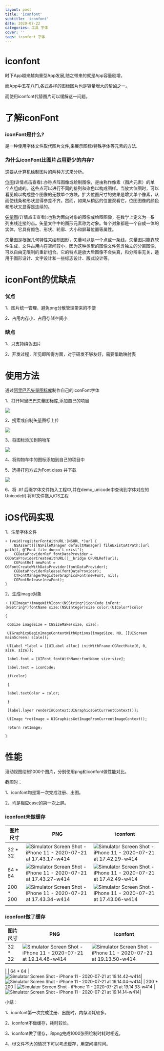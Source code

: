 ```yaml
---
layout: post
title: 'iconfont'
subtitle: 'iconfont'
date: 2020-07-22
categories: 工具 字体
cover: ''
tags: iconfont 字体
---
```


# iconfont

时下App越来越向重型App发展,随之带来的就是App容量剧增。

而App中五花八门,各式各样的图标图片也是容量增大的帮凶之一。

而使用iconfont代替图片可以缓解这一问题。

# 了解iconFont
### iconFont是什么?
是一种使用字体文件取代图片文件,来展示图标/特殊字体等元素的方法.
### 为什么iconFont比图片占用更少的内存?
这要从计算机绘制图片的两种方式来分析。

[位图](http://baike.baidu.com/link?url=NrBac18_pPVLCYuofEKin8ljzUTjam39VMAvBTCBRHq_z0jFDUlOaKqSBRlOWSy6kQBzS2XFosb3Dgw0Dob50wrRqzX8gxUWarj0G11ZxWG)(详情点击查看):亦称点阵图像或绘制图像，是由称作像素（图片元素）的单个点组成的。这些点可以进行不同的排列和染色以构成图样。当放大位图时，可以看见赖以构成整个图像的无数单个方块。扩大位图尺寸的效果是增大单个像素，从而使线条和形状显得参差不齐。然而，如果从稍远的位置观看它，位图图像的颜色和形状又显得是连续的。

[矢量图](https://baike.baidu.com/item/矢量图/2490766?fr=aladdin)(详情点击查看):也称为面向对象的图像或绘图图像，在数学上定义为一系列由线连接的点。矢量文件中的图形元素称为对象。每个对象都是一个自成一体的实体，它具有颜色、形状、轮廓、大小和屏幕位置等属性。

矢量图是根据几何特性来绘制图形，矢量可以是一个点或一条线，矢量图只能靠软件生成，文件占用内在空间较小，因为这种类型的图像文件包含独立的分离图像，可以自由无限制的重新组合。它的特点是放大后图像不会失真，和分辨率无关，适用于图形设计、文字设计和一些标志设计、版式设计等。

# iconFont的优缺点
### 优点

1、图片统一管理，避免png分散管理带来的不便

2、占用内存小、占用存储空间小

### 缺点

1、只支持纯色图片

2、开发过程，所见即所得方面，对于研发不够友好，需要借助映射表

# 使用方法
通过[阿里巴巴矢量图标库](http://www.iconfont.cn/)制作自己的iconFont字体

1、打开阿里巴巴矢量图标库,添加自己的项目

![](../../../assets/img/15954074921349/15954077318975.png)

2、搜索或自制矢量图标上传

![](../../../assets/img/15954074921349/15954077475263.png)


3、将图标添加到购物车

![](../../../assets/img/15954074921349/15954077611651.png)

4、将购物车中的图标添加到自己的项目中

5、选择打包方式为Font class 并下载

![](../../../assets/img/15954074921349/15954077899903.png)

6、将 .ttf 后缀字体文件拖入工程中,并在demo_unicode中查询到字体对应的Unicode码
将ttf文件拖入iOS工程

# iOS代码实现
1、注册字体文件

```
+ (void)registerFontWithURL:(NSURL *)url {
    NSAssert([[NSFileManager defaultManager] fileExistsAtPath:[url path]], @"Font file doesn't exist");
    CGDataProviderRef fontDataProvider = CGDataProviderCreateWithURL((__bridge CFURLRef)url);
    CGFontRef newFont = CGFontCreateWithDataProvider(fontDataProvider);
    CGDataProviderRelease(fontDataProvider);
    CTFontManagerRegisterGraphicsFont(newFont, nil);
    CGFontRelease(newFont);
}
```

2、生成image对象


```
+ (UIImage*)imageWithIcon:(NSString*)iconCode inFont:(NSString*)fontName size:(NSUInteger)size color:(UIColor*)color

{

 CGSize imageSize = CGSizeMake(size, size);

 UIGraphicsBeginImageContextWithOptions(imageSize, NO, [[UIScreen mainScreen] scale]);

 UILabel *label = [[UILabel alloc] initWithFrame:CGRectMake(0, 0, size, size)];

 label.font = [UIFont fontWithName:fontName size:size];

 label.text = iconCode;

 if(color)

 {

 label.textColor = color;

 }

 [label.layer renderInContext:UIGraphicsGetCurrentContext()];

 UIImage *retImage = UIGraphicsGetImageFromCurrentImageContext();

 return retImage;

}
```

# 性能

滚动视图绘制1000个图片，分别使用png和iconfont做性能对比。

截图时：

1、iconfont均是第一次完成注册、出图。

2、均是相应case的第一次上屏。

### iconfont未做缓存


| 图片尺寸      | PNG                                                                                                                                                                  | iconfont |
|-----------|----------------------------------------------------------------------------------------------------------------------------------------------------------------------|----------|
| 32 * 32   | ![Simulator Screen Shot - iPhone 11 - 2020-07-21 at 17.43.17-w414](../../../assets/img/15954074921349/Simulator%20Screen%20Shot%20-%20iPhone%2011%20-%202020-07-21%20at%2017.43.17.png)|  ![Simulator Screen Shot - iPhone 11 - 2020-07-21 at 17.42.29-w414](../../../assets/img/15954074921349/Simulator%20Screen%20Shot%20-%20iPhone%2011%20-%202020-07-21%20at%2017.42.29.png)  | 
| 64 * 64   | ![Simulator Screen Shot - iPhone 11 - 2020-07-21 at 17.43.27-w414](../../../assets/img/15954074921349/Simulator%20Screen%20Shot%20-%20iPhone%2011%20-%202020-07-21%20at%2017.43.27.png)                                                                                                                                                                     |![Simulator Screen Shot - iPhone 11 - 2020-07-21 at 17.42.49-w414](../../../assets/img/15954074921349/Simulator%20Screen%20Shot%20-%20iPhone%2011%20-%202020-07-21%20at%2017.42.49.png) |
| 200 * 200 |  ![Simulator Screen Shot - iPhone 11 - 2020-07-21 at 17.43.34-w414](../../../assets/img/15954074921349/Simulator%20Screen%20Shot%20-%20iPhone%2011%20-%202020-07-21%20at%2017.43.34.png)                                                                                                                         |    ![Simulator Screen Shot - iPhone 11 - 2020-07-21 at 17.43.06-w414](../../../assets/img/15954074921349/Simulator%20Screen%20Shot%20-%20iPhone%2011%20-%202020-07-21%20at%2017.43.06.png)
      |

### iconfont做了缓存


| 图片尺寸      | PNG                                                                                                                                                                  | iconfont |
|-----------|----------------------------------------------------------------------------------------------------------------------------------------------------------------------|----------|
| 32 * 32   | ![Simulator Screen Shot - iPhone 11 - 2020-07-21 at 19.14.48-w414](../../../assets/img/15954074921349/Simulator%20Screen%20Shot%20-%20iPhone%2011%20-%202020-07-21%20at%2019.14.48.png)|  ![Simulator Screen Shot - iPhone 11 - 2020-07-21 at 19.13.50-w414](../../../assets/img/15954074921349/Simulator%20Screen%20Shot%20-%20iPhone%2011%20-%202020-07-21%20at%2019.13.50.png)
  | 
| 64 * 64   |  ![Simulator Screen Shot - iPhone 11 - 2020-07-21 at 19.14.42-w414](../../../assets/img/15954074921349/Simulator%20Screen%20Shot%20-%20iPhone%2011%20-%202020-07-21%20at%2019.14.42.png)|![Simulator Screen Shot - iPhone 11 - 2020-07-21 at 19.14.04-w414](../../../assets/img/15954074921349/Simulator%20Screen%20Shot%20-%20iPhone%2011%20-%202020-07-21%20at%2019.14.04.png)|
| 200 * 200 | ![Simulator Screen Shot - iPhone 11 - 2020-07-21 at 19.14.33-w414](../../../assets/img/15954074921349/Simulator%20Screen%20Shot%20-%20iPhone%2011%20-%202020-07-21%20at%2019.14.33.png)                                                                                                                          | ![Simulator Screen Shot - iPhone 11 - 2020-07-21 at 19.14.14-w414](../../../assets/img/15954074921349/Simulator%20Screen%20Shot%20-%20iPhone%2011%20-%202020-07-21%20at%2019.14.14.png)|


小结：

1、iconfont第一次完成注册、出图时，内存消耗较多。

2、iconfont不做缓存，耗时较长。

3、iconfont做了缓存，和png完成1000张图绘制时耗时相近。

4、ttf文件不大的情况下可以考虑缓存，用空间换时间。

